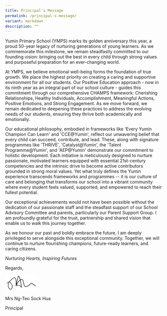 ```yaml
---
title: Principal's Message
permalink: /principal-s-message/
variant: markdown
description: ""
---
```

<p>Yumin Primary School (YMPS) marks its golden anniversary this year, a
proud 50-year legacy of nurturing generations of young learners. As we
commemorate this milestone, we remain steadfastly committed to our founding
vision: bringing out the best in every child through strong values and
purposeful preparation for an ever-changing world.</p>
<p></p>
<p>At YMPS, we believe emotional well-being forms the foundation of true
growth. We place the highest priority on creating a caring and supportive
environment for all our students. Our Positive Education approach - now
in its ninth year as an integral part of our school culture - guides this
commitment through our comprehensive CHAMPS framework: Cherishing Relationships,
Healthy Individuals, Accomplishment, Meaningful Actions, Positive Emotions,
and Strong Engagement. As we move forward, we remain dedicated to deepening
these practices to address the evolving needs of our students, ensuring
they thrive both academically and emotionally.</p>
<p></p>
<p>Our educational philosophy, embodied in frameworks like 'Every Yumin Champion
Can Learn' and 'CCE@Yumin', reflect our unwavering belief that every child
can succeed, contribute, and lead. These, along with signature programmes
like 'THRIVE', 'Catalyst@Yumin', the 'Talent Programme@Yumin', and 'AEP@Yumin'
demonstrate our commitment to holistic development. Each initiative is
meticulously designed to nurture passionate, motivated learners equipped
with essential 21st-century competencies and the intrinsic drive to become
active contributors grounded in strong moral values. Yet what truly defines
the Yumin experience transcends frameworks and programmes -- it is our
culture of care and belonging that transforms our school into a vibrant
community where every student feels valued, supported, and empowered to
reach their fullest potential.</p>
<p></p>
<p>Our exceptional achievements would not have been possible without the
dedication of our passionate staff and the steadfast support of our School
Advisory Committee and parents, particularly our Parent Support Group.
I am profoundly grateful for the trust, partnership and shared vision that
enable us to walk this journey together.</p>
<p></p>
<p>As we honour our past and boldly embrace the future, I am deeply privileged
to serve alongside this exceptional community. Together, we will continue
to nurture flourishing champions, future-ready learners, and caring citizens.</p>
<p></p>
<p><em>Nurturing Hearts, Inspiring Futures</em>
</p>
<p></p>
<p>Regards,</p>
<div class="isomer-image-wrapper">
<img style="width: 20%;" height="auto" width="100%" alt="" src="/images/P_signature.png">
</div>
<p>Mrs Ng-Teo Sock Hua</p>
<p>Principal</p>
<p></p>